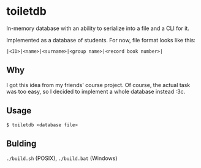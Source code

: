# toiletdb

In-memory database with an ability to serialize into a file and a CLI for it.

Implemented as a database of students. For now, file format looks like this:
```
|<ID>|<name>|<surname>|<group name>|<record book number>|
```

## Why

I got this idea from my friends' course project.
Of course, the actual task was too easy, so I decided to implement a whole database instead :3c.

## Usage

```console
$ toiletdb <database file>
```

## Bulding

`./build.sh` (POSIX), `./build.bat` (Windows)
